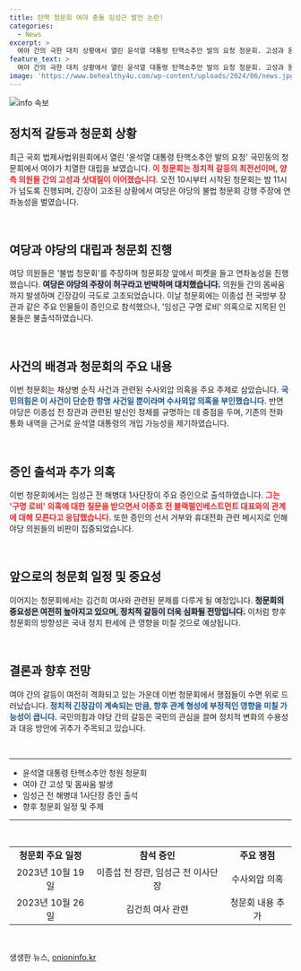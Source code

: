 ```yaml
---
title: 탄핵 청문회 여야 충돌 임성근 발언 논란!
categories:
  - News
excerpt: >
  여야 간의 극한 대치 상황에서 열린 윤석열 대통령 탄핵소추안 발의 요청 청문회. 고성과 몸싸움이 빈번한 가운데, 야당은 수사외압 의혹을 규명하려고 하고 여당은 이를 강하게 반박하며 연좌 시위를 벌였다. 이들 간극이 더욱 깊어지는 가운데, 청문회에 대한 관심이 집중되고 있다.
feature_text: >
  여야 간의 극한 대치 상황에서 열린 윤석열 대통령 탄핵소추안 발의 요청 청문회. 고성과 몸싸움이 빈번한 가운데, 야당은 수사외압 의혹을 규명하려고 하고 여당은 이를 강하게 반박하며 연좌 시위를 벌였다. 이들 간극이 더욱 깊어지는 가운데, 청문회에 대한 관심이 집중되고 있다.
image: 'https://www.behealthy4u.com/wp-content/uploads/2024/06/news.jpg'
---
```


<p><img src="https://www.behealthy4u.com/wp-content/uploads/2024/06/news.jpg" alt="info 속보" /></p>

<h2 data-ke-size="size26">정치적 갈등과 청문회 상황</h2>

<p data-ke-size="size16">최근 국회 법제사법위원회에서 열린 '윤석열 대통령 탄핵소추안 발의 요청' 국민동의 청문회에서 여야가 치열한 대립을 보였습니다. <b><span style="color: #ee2323;">이 청문회는 정치적 갈등의 최전선이며, 양측 의원들 간의 고성과 삿대질이 이어졌습니다.</span></b> 오전 10시부터 시작된 청문회는 밤 11시가 넘도록 진행되며, 긴장이 고조된 상황에서 여당은 야당의 불법 청문회 강행 주장에 연좌농성을 벌였습니다.</p>

<p data-ke-size="size16">&nbsp;</p>

<h2 data-ke-size="size26">여당과 야당의 대립과 청문회 진행</h2>

<p data-ke-size="size16">여당 의원들은 '불법 청문회'를 주장하며 청문회장 앞에서 피켓을 들고 연좌농성을 진행했습니다. <b><span style="background-color: #21538527;">여당은 야당의 주장이 허구라고 반박하며 대치했습니다.</span></b> 의원들 간의 몸싸움까지 발생하며 긴장감이 극도로 고조되었습니다. 이날 청문회에는 이종섭 전 국방부 장관과 같은 주요 인물들이 증인으로 참석했으나, '임성근 구명 로비' 의혹으로 지목된 인물들은 불출석하였습니다.</p>

<p data-ke-size="size16">&nbsp;</p>

<h2 data-ke-size="size26">사건의 배경과 청문회의 주요 내용</h2>

<p data-ke-size="size16">이번 청문회는 채상병 순직 사건과 관련된 수사외압 의혹을 주요 주제로 삼았습니다. <b><span style="color: #1a5490;">국민의힘은 이 사건이 단순한 항명 사건일 뿐이라며 수사외압 의혹을 부인했습니다.</span></b> 반면 야당은 이종섭 전 장관과 관련된 발신인 정체를 규명하는 데 중점을 두며, 기존의 전화 통화 내역을 근거로 윤석열 대통령의 개입 가능성을 제기하였습니다.</p>

<p data-ke-size="size16">&nbsp;</p>

<h2 data-ke-size="size26">증인 출석과 추가 의혹</h2>

<p data-ke-size="size16">이번 청문회에서는 임성근 전 해병대 1사단장이 주요 증인으로 출석하였습니다. <b><span style="color: #ee2323;">그는 '구명 로비' 의혹에 대한 질문을 받으면서 이종호 전 블랙펄인베스트먼트 대표와의 관계에 대해 모른다고 응답했습니다.</span></b> 또한 증인의 선서 거부와 휴대전화 관련 메시지로 인해 야당 의원들의 비판이 집중되었습니다.</p>

<p data-ke-size="size16">&nbsp;</p>

<h2 data-ke-size="size26">앞으로의 청문회 일정 및 중요성</h2>

<p data-ke-size="size16">이어지는 청문회에서는 김건희 여사와 관련된 문제를 다루게 될 예정입니다. <b><span style="background-color: #21538527;">청문회의 중요성은 여전히 높아지고 있으며, 정치적 갈등이 더욱 심화될 전망입니다.</span></b> 이처럼 향후 청문회의 방향성은 국내 정치 판세에 큰 영향을 미칠 것으로 예상됩니다.</p>

<p data-ke-size="size16">&nbsp;</p>

<h2 data-ke-size="size26">결론과 향후 전망</h2>

<p data-ke-size="size16">여야 간의 갈등이 여전히 격화되고 있는 가운데 이번 청문회에서 쟁점들이 수면 위로 드러났습니다. <b><span style="color: #1a5490;">정치적 긴장감이 계속되는 만큼, 향후 관계 형성에 부정적인 영향을 미칠 가능성이 큽니다.</span></b> 국민의힘과 야당 간의 갈등은 국민의 관심을 끌며 정치적 변화의 수용성과 대응 방안에 귀추가 주목되고 있습니다.</p>

<p data-ke-size="size16">&nbsp;</p>

<hr/>

<ul>
  <li>윤석열 대통령 탄핵소추안 청원 청문회</li>
  <li>여야 간 고성 및 몸싸움 발생</li>
  <li>임성근 전 해병대 1사단장 증인 출석</li>
  <li>향후 청문회 일정 및 주제</li>
</ul>

<hr/>

<p data-ke-size="size16">&nbsp;</p>

<table style="width:100%">
  <tr>
    <td style="text-align: center; height: 17px;"><b>청문회 주요 일정</b></td>
    <td style="text-align: center; height: 17px;"><b>참석 증인</b></td>
    <td style="text-align: center; height: 17px;"><b>주요 쟁점</b></td>
  </tr>
  <tr>
    <td style="text-align: center; height: 17px;">2023년 10월 19일</td>
    <td style="text-align: center; height: 17px;">이종섭 전 장관, 임성근 전 이사단장</td>
    <td style="text-align: center; height: 17px;">수사외압 의혹</td>
  </tr>
  <tr>
    <td style="text-align: center; height: 17px;">2023년 10월 26일</td>
    <td style="text-align: center; height: 17px;">김건희 여사 관련</td>
    <td style="text-align: center; height: 17px;">청문회 내용 추가</td>
  </tr>
</table>

<p data-ke-size="size16">&nbsp;</p>
생생한 뉴스, <a href="https://onioninfo.kr" rel="dofollow">onioninfo.kr</a>


